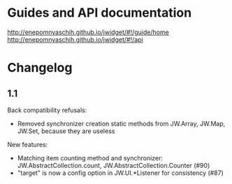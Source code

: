 ﻿# Guides and API documentation

http://enepomnyaschih.github.io/jwidget/#!/guide/home
http://enepomnyaschih.github.io/jwidget/#!/api

# Changelog

## 1.1

Back compatibility refusals:

- Removed synchronizer creation static methods from JW.Array, JW.Map, JW.Set, because they are useless

New features:

- Matching item counting method and synchronizer: JW.AbstractCollection.count, JW.AbstractCollection.Counter (#90)
- "target" is now a config option in JW.UI.*Listener for consistency (#87)
